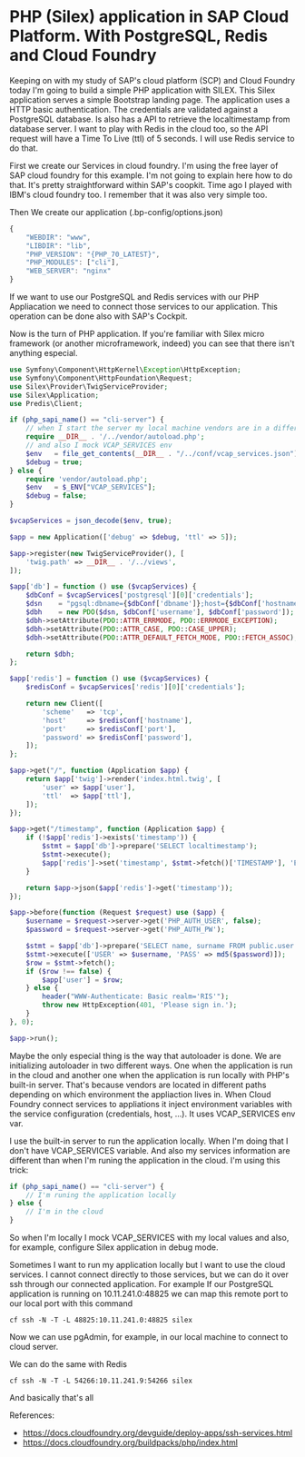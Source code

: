 PHP (Silex) application in SAP Cloud Platform. With PostgreSQL, Redis and Cloud Foundry
======

Keeping on with my study of SAP's cloud platform (SCP) and Cloud Foundry today I'm going to build a simple PHP application with SILEX. This Silex application serves a simple Bootstrap landing page. The application uses a HTTP basic authentication. The credentials are validated against a PostgreSQL database. Is also has a API to retrieve the localtimestamp from database server. I want to play with Redis in the cloud too, so the API request will have a Time To Live (ttl) of 5 seconds. I will use Redis service to do that.

First we create our Services in cloud foundry. I'm using the free layer of SAP cloud foundry for this example. I'm not going to explain here how to do that. It's pretty straightforward within SAP's coopkit. Time ago I played with IBM's cloud foundry too. I remember that it was also very simple too.

Then We create our application (.bp-config/options.json)

```js
{
    "WEBDIR": "www",
    "LIBDIR": "lib",
    "PHP_VERSION": "{PHP_70_LATEST}",
    "PHP_MODULES": ["cli"],
    "WEB_SERVER": "nginx"
}
```

If we want to use our PostgreSQL and Redis services with our PHP Appliacation we need to connect those services to our application. This operation can be done also with SAP's Cockpit.

Now is the turn of PHP application. If you're familiar with Silex micro framework (or another microframework, indeed) you can see that there isn't anything especial.

```php
use Symfony\Component\HttpKernel\Exception\HttpException;
use Symfony\Component\HttpFoundation\Request;
use Silex\Provider\TwigServiceProvider;
use Silex\Application;
use Predis\Client;

if (php_sapi_name() == "cli-server") {
    // when I start the server my local machine vendors are in a different path
    require __DIR__ . '/../vendor/autoload.php';
    // and also I mock VCAP_SERVICES env
    $env   = file_get_contents(__DIR__ . "/../conf/vcap_services.json");
    $debug = true;
} else {
    require 'vendor/autoload.php';
    $env   = $_ENV["VCAP_SERVICES"];
    $debug = false;
}

$vcapServices = json_decode($env, true);

$app = new Application(['debug' => $debug, 'ttl' => 5]);

$app->register(new TwigServiceProvider(), [
    'twig.path' => __DIR__ . '/../views',
]);

$app['db'] = function () use ($vcapServices) {
    $dbConf = $vcapServices['postgresql'][0]['credentials'];
    $dsn    = "pgsql:dbname={$dbConf['dbname']};host={$dbConf['hostname']};port={$dbConf['port']}";
    $dbh    = new PDO($dsn, $dbConf['username'], $dbConf['password']);
    $dbh->setAttribute(PDO::ATTR_ERRMODE, PDO::ERRMODE_EXCEPTION);
    $dbh->setAttribute(PDO::ATTR_CASE, PDO::CASE_UPPER);
    $dbh->setAttribute(PDO::ATTR_DEFAULT_FETCH_MODE, PDO::FETCH_ASSOC);

    return $dbh;
};

$app['redis'] = function () use ($vcapServices) {
    $redisConf = $vcapServices['redis'][0]['credentials'];

    return new Client([
        'scheme'   => 'tcp',
        'host'     => $redisConf['hostname'],
        'port'     => $redisConf['port'],
        'password' => $redisConf['password'],
    ]);
};

$app->get("/", function (Application $app) {
    return $app['twig']->render('index.html.twig', [
        'user' => $app['user'],
        'ttl'  => $app['ttl'],
    ]);
});

$app->get("/timestamp", function (Application $app) {
    if (!$app['redis']->exists('timestamp')) {
        $stmt = $app['db']->prepare('SELECT localtimestamp');
        $stmt->execute();
        $app['redis']->set('timestamp', $stmt->fetch()['TIMESTAMP'], 'EX', $app['ttl']);
    }

    return $app->json($app['redis']->get('timestamp'));
});

$app->before(function (Request $request) use ($app) {
    $username = $request->server->get('PHP_AUTH_USER', false);
    $password = $request->server->get('PHP_AUTH_PW');

    $stmt = $app['db']->prepare('SELECT name, surname FROM public.user WHERE username=:USER AND pass=:PASS');
    $stmt->execute(['USER' => $username, 'PASS' => md5($password)]);
    $row = $stmt->fetch();
    if ($row !== false) {
        $app['user'] = $row;
    } else {
        header("WWW-Authenticate: Basic realm='RIS'");
        throw new HttpException(401, 'Please sign in.');
    }
}, 0);

$app->run();
```

Maybe the only especial thing is the way that autoloader is done. We are initializing autoloader in two different ways. One when the application is run in the cloud and another one when the application is run locally with PHP's built-in server. That's because vendors are located in different paths depending on which environment the appliaction lives in. When Cloud Foundry connect services to appliations it inject environment variables with the service configuration (credentials, host, ...). It uses VCAP_SERVICES env var.

I use the built-in server to run the application locally. When I'm doing that I don't have VCAP_SERVICES variable. And also my services information are different than when I'm runing the application in the cloud. I'm using this trick:
 
```php
if (php_sapi_name() == "cli-server") {
    // I'm runing the application locally
} else {
    // I'm in the cloud
}
```
So when I'm locally I mock VCAP_SERVICES with my local values and also, for example, configure Silex application in debug mode.

Sometimes I want to run my application locally but I want to use the cloud services. I cannot connect directly to those services, but we can do it over ssh through our connected application.
For example If our PostgreSQL application is running on 10.11.241.0:48825 we can map this remote port to our local port with this command

```
cf ssh -N -T -L 48825:10.11.241.0:48825 silex
```
Now we can use pgAdmin, for example, in our local machine to connect to cloud server.


We can do the same with Redis
```
cf ssh -N -T -L 54266:10.11.241.9:54266 silex
```

And basically that's all

References:

* https://docs.cloudfoundry.org/devguide/deploy-apps/ssh-services.html
* https://docs.cloudfoundry.org/buildpacks/php/index.html
